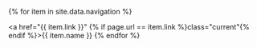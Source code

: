 <nav>

{% for item in site.data.navigation %}

  <a href="{{ item.link }}" {% if page.url == item.link %}class="current"{% endif %}>{{ item.name }}</a>
{% endfor %}

</nav>
